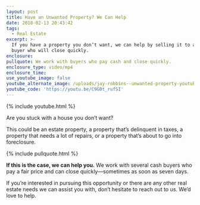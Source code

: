 ```yaml
---
layout: post
title: Have an Unwanted Property? We Can Help
date: 2018-02-13 20:43:42
tags:
  - Real Estate
excerpt: >-
  If you have a property you don’t want, we can help by selling it to a cash
  buyer who will close quickly.
enclosure:
pullquote: We work with buyers who pay cash and close quickly.
enclosure_type: video/mp4
enclosure_time:
use_youtube_image: false
youtube_alternate_image: /uploads/jay-robbins--unwanted-property-youtube.jpg
youtube_code: 'https://youtu.be/C9G0t_rufSI'
---
```


{% include youtube.html %}

Are you stuck with a house you don’t want?

This could be an estate property, a property that’s delinquent in taxes, a property that needs a lot of repairs, or a property that’s about to go into foreclosure.

{% include pullquote.html %}

**If this is the case, we can help you.** We work with several cash buyers who pay a fair price and can close quickly—sometimes as soon as seven days.&nbsp;

If you’re interested in pursuing this opportunity or there are any other real estate needs we can assist you with, don’t hesitate to reach out to us. We’d love to help.<br>&nbsp;